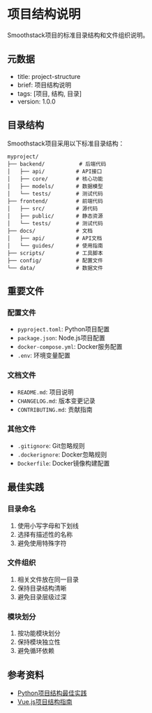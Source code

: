 <!-- type: topic -->

# 项目结构说明

Smoothstack项目的标准目录结构和文件组织说明。

## 元数据
- title: project-structure
- brief: 项目结构说明
- tags: [项目, 结构, 目录]
- version: 1.0.0

## 目录结构

Smoothstack项目采用以下标准目录结构：

```
myproject/
├── backend/           # 后端代码
│   ├── api/          # API接口
│   ├── core/         # 核心功能
│   ├── models/       # 数据模型
│   └── tests/        # 测试代码
├── frontend/         # 前端代码
│   ├── src/          # 源代码
│   ├── public/       # 静态资源
│   └── tests/        # 测试代码
├── docs/             # 文档
│   ├── api/          # API文档
│   └── guides/       # 使用指南
├── scripts/          # 工具脚本
├── config/           # 配置文件
└── data/             # 数据文件
```

## 重要文件

### 配置文件
- `pyproject.toml`: Python项目配置
- `package.json`: Node.js项目配置
- `docker-compose.yml`: Docker服务配置
- `.env`: 环境变量配置

### 文档文件
- `README.md`: 项目说明
- `CHANGELOG.md`: 版本变更记录
- `CONTRIBUTING.md`: 贡献指南

### 其他文件
- `.gitignore`: Git忽略规则
- `.dockerignore`: Docker忽略规则
- `Dockerfile`: Docker镜像构建配置

## 最佳实践

### 目录命名
1. 使用小写字母和下划线
2. 选择有描述性的名称
3. 避免使用特殊字符

### 文件组织
1. 相关文件放在同一目录
2. 保持目录结构清晰
3. 避免目录层级过深

### 模块划分
1. 按功能模块划分
2. 保持模块独立性
3. 避免循环依赖

## 参考资料
- [Python项目结构最佳实践](https://docs.python-guide.org/)
- [Vue.js项目结构指南](https://vuejs.org/guide/best-practices/) 